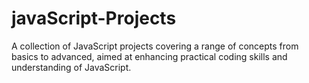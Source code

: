 # javaScript-Projects
 A collection of JavaScript projects covering a range of concepts from basics to advanced, aimed at enhancing practical coding skills and understanding of JavaScript.
